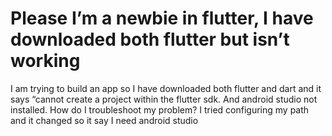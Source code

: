 
# Please I’m a newbie in flutter, I have downloaded both flutter but isn’t working

I am trying to build an app so I have downloaded both flutter and dart and it says “cannot create a project within the flutter sdk. And android studio not installed. How do I troubleshoot my problem?
I tried configuring my path and it changed so it say I need android studio

        